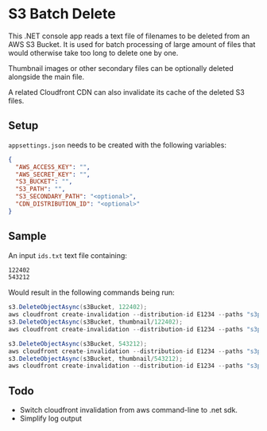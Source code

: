 # S3 Batch Delete

This .NET console app reads a text file of filenames to be deleted from an AWS S3 Bucket. It is used for batch processing of large amount of files that would otherwise take too long to delete one by one.

Thumbnail images or other secondary files can be optionally deleted alongside the main file.

A related Cloudfront CDN can also invalidate its cache of the deleted S3 files.

## Setup

`appsettings.json` needs to be created with the following variables:

```json
{
  "AWS_ACCESS_KEY": "",
  "AWS_SECRET_KEY": "",
  "S3_BUCKET": "",
  "S3_PATH": "",
  "S3_SECONDARY_PATH": "<optional>",  
  "CDN_DISTRIBUTION_ID": "<optional>"
}
```

## Sample

An input `ids.txt` text file containing:

```txt
122402
543212
```

Would result in the following commands being run:

```c#
s3.DeleteObjectAsync(s3Bucket, 122402);
aws cloudfront create-invalidation --distribution-id E1234 --paths "s3path/122402"
s3.DeleteObjectAsync(s3Bucket, thumbnail/122402);
aws cloudfront create-invalidation --distribution-id E1234 --paths "s3path/thumbnail/122402"

s3.DeleteObjectAsync(s3Bucket, 543212);
aws cloudfront create-invalidation --distribution-id E1234 --paths "s3path/543212"
s3.DeleteObjectAsync(s3Bucket, thumbnail/543212);
aws cloudfront create-invalidation --distribution-id E1234 --paths "s3path/thumbnail/543212"
```

## Todo

- Switch cloudfront invalidation from aws command-line to .net sdk.
- Simplify log output
